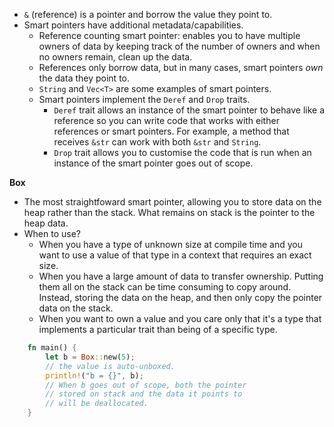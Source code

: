 - `&` (reference) is a pointer and borrow the value they point to.
- Smart pointers have additional metadata/capabilities.
	- Reference counting smart pointer: enables you to have multiple owners of data by keeping track of the number of owners and when no owners remain, clean up the data.
	- References only borrow data, but in many cases, smart pointers _own_ the data they point to.
	- `String` and `Vec<T>` are some examples of smart pointers.
	- Smart pointers implement the `Deref` and `Drop` traits.
		- `Deref` trait allows an instance of the smart pointer to behave like a reference so you can write code that works with either references or smart pointers. For example, a method that receives `&str` can work with both `&str` and `String`.
		- `Drop` trait allows you to customise the code that is run when an instance of the smart pointer goes out of scope.

**Box**
- The most straightfoward smart pointer, allowing you to store data on the heap rather than the stack. What remains on stack is the pointer to the heap data. 
- When to use?
	- When you have a type of unknown size at compile time and you want to use a value of that type in a context that requires an exact size.
	- When you have a large amount of data to transfer ownership. Putting them all on the stack can be time consuming to copy around. Instead, storing the data on the heap, and then only copy the pointer data on the stack.
	- When you want to own a value and you care only that it's a type that implements a particular trait than being of a specific type.

```rust
	fn main() {
		let b = Box::new(5);
		// the value is auto-unboxed.
		println!("b = {}", b);
		// When b goes out of scope, both the pointer
		// stored on stack and the data it points to 
		// will be deallocated.
	}
```